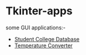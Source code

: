 # Tkinter-apps
some GUI applications:-
+ [Student College Database](https://github.com/AllanSasi/Tkinter-apps/blob/master/StudentManagementSystem.py)
+ [Temperature Converter](https://github.com/AllanSasi/Tkinter-apps/blob/master/Temp_Converter.ipynb)
